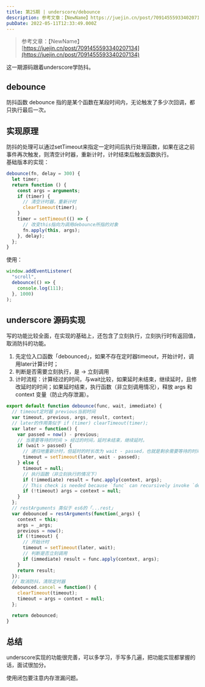 ```yaml
---
title: 第25期 | underscore/debounce
description: 参考文章：【NewName】https://juejin.cn/post/7091455593340207134这一期源码跟着underscore学防抖。debounce防抖函数 debounce 指的是某个函数在某段时间内，无论触发了多少次回调，都只执行最后一次。实现原理防抖的处理可以通过s...
pubDate: 2022-05-11T12:33:49.000Z
---
```


> 参考文章：【NewName】[https://juejin.cn/post/7091455593340207134](https://juejin.cn/post/7091455593340207134)

这一期源码跟着underscore学防抖。

## debounce
防抖函数 debounce 指的是某个函数在某段时间内，无论触发了多少次回调，都只执行最后一次。

## 实现原理
防抖的处理可以通过setTimeout来指定一定时间后执行处理函数，如果在这之前事件再次触发，则清空计时器，重新计时，计时结束后触发函数执行。<br />基础版本的实现：
```javascript
debounce(fn, delay = 300) {
  let timer;
  return function () {
    const args = arguments;
    if (timer) {
      // 清空计时器，重新计时
      clearTimeout(timer);
    }
    timer = setTimeout(() => {
      // 改变this指向为调用debounce所指的对象
      fn.apply(this, args);
    }, delay);
  };
}
```
使用：
```javascript
window.addEventListener(
  "scroll",
  debounce(() => {
    console.log(111);
  }, 1000)
);
```

## underscore 源码实现
写的功能比较全面，在实现的基础上，还包含了立刻执行，立刻执行时有返回值，取消防抖的功能。

1. 先定位入口函数「debounced」，如果不存在定时器timeout，开始计时，调用later计算计时；
2. 判断是否需要立刻执行，是 -> 立刻调用
3. 计时流程：计算经过的时间，与wait比较，如果延时未结束，继续延时，且修改延时的时间；如果延时结束，执行函数（非立刻调用情况），释放 args 和 context 变量（防止内存泄漏）。
```javascript
export default function debounce(func, wait, immediate) {
  // timeout定时器 previous当前时间
  var timeout, previous, args, result, context;
  // later的作用类似于 if (timer) clearTimeout(timer);
  var later = function() {
    var passed = now() - previous;
    // 当需要等待的时间 > 经过的时间，延时未结束，继续延时。
    if (wait > passed) {
      // 递归地重新计时，但延时的时长改为 wait - passed，也就是剩余需要等待的时间
      timeout = setTimeout(later, wait - passed);
    } else {
      timeout = null;
      // 执行函数（非立刻执行的情况下）
      if (!immediate) result = func.apply(context, args);
      // This check is needed because `func` can recursively invoke `debounced`.
      if (!timeout) args = context = null;
    }
  };
  // restArguments 类似于 es6的「...rest」
  var debounced = restArguments(function(_args) {
    context = this;
    args = _args;
    previous = now();
    if (!timeout) {
      // 开始计时
      timeout = setTimeout(later, wait);
      // 判断是否立刻调用
      if (immediate) result = func.apply(context, args);
    }
    return result;
  });
  // 取消防抖，清除定时器
  debounced.cancel = function() {
    clearTimeout(timeout);
    timeout = args = context = null;
  };

  return debounced;
}
```

## 总结
underscore实现的功能很完善，可以多学习，手写多几遍，把功能实现都掌握的话，面试很加分。

使用闭包要注意内存泄漏问题。

